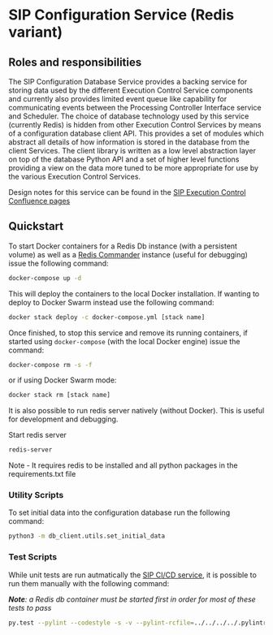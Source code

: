 # SIP Configuration Service (Redis variant)

## Roles and responsibilities

The SIP Configuration Database Service provides a backing service for storing
data used by the different Execution Control Service components and currently
also provides limited event queue like capability for communicating events
between the Processing Controller Interface service and Scheduler. The choice
of database technology used by this service (currently Redis) is hidden from
other Execution Control Services by means of a configuration database client
API. This provides a set of modules which abstract all details of how
information is stored in the database from the client Services. The client
library is written as a low level abstraction layer on top of the database
Python API and a set of higher level functions providing a view on the data
more tuned to be more appropriate for use by the various Execution Control
Services.

Design notes for this service can be found in the
[SIP Execution Control Confluence pages](https://confluence.ska-sdp.org/display/WBS/SIP%3A+%5BEC%5D+Configuration+Database+Service)

## Quickstart

To start Docker containers for a Redis Db instance (with a persistent volume)
as well as a [Redis Commander](https://github.com/joeferner/redis-commander)
instance (useful for debugging) issue the following command:

```bash
docker-compose up -d
```

This will deploy the containers to the local Docker installation. If wanting
to deploy to Docker Swarm instead use the following command:

```bash
docker stack deploy -c docker-compose.yml [stack name]
```

Once finished, to stop this service and remove its running containers, if
started using `docker-compose` (with the local Docker engine) issue the
command:

```bash
docker-compose rm -s -f
```

or if using Docker Swarm mode:

```bash
docker stack rm [stack name]
```

It is also possible to run redis server natively (without Docker). This is
useful for development and debugging.

Start redis server

```bash
redis-server
```

Note - It requires redis to be installed and all python packages in the
requirements.txt file

### Utility Scripts

To set initial data into the configuration database run the following command:

```bash
python3 -m db_client.utils.set_initial_data
```

### Test Scripts

While unit tests are run autmatically the [SIP CI/CD service](https://travis-ci.com/SKA-ScienceDataProcessor/integration-prototype),
it is possible to run them manually with the following command:

***Note**: a Redis db container must be started first in order for most of
these tests to pass*

```bash
py.test --pylint --codestyle -s -v --pylint-rcfile=../../../../.pylintrc .
```
